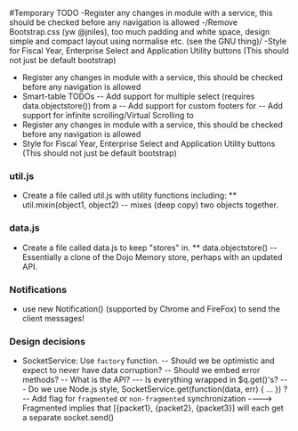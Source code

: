 #Temporary TODO
  -Register any changes in module with a service, this should be checked before any navigation is allowed
  -/Remove Bootstrap.css (yw @jniles), too much padding and white space, design simple and compact layout using normalise etc. (see the GNU thing)/
  -Style for Fiscal Year, Enterprise Select and Application Utility buttons (This should not just be default bootstrap)
  - Register any changes in module with a service, this should be checked before any navigation is allowed
  - Smart-table TODOs
  -- Add support for multiple select (requires data.objectstore()) from a <smart-table>
  -- Add support for custom footers for <smart-table>
  -- Add support for infinite scrolling/Virtual Scrolling to <smart-table>
  - Register any changes in module with a service, this should be checked before any navigation is allowed
  - Style for Fiscal Year, Enterprise Select and Application Utility buttons (This should not just be default bootstrap)

### util.js ###
 * Create a file called util.js with utility functions including:
 ** util.mixin(object1, object2) -- mixes (deep copy) two objects together.
 
### data.js ###
 * Create a file called data.js to keep "stores" in.
 ** data.objectstore() -- Essentially a clone of the Dojo Memory store,
     perhaps with an updated API.

### Notifications ### 
 * use new Notification() (supported by Chrome and FireFox) to send the client messages!

### Design decisions ###
- SocketService: Use `factory` function.
-- Should we be optimistic and expect to never have data corruption?
-- Should we embed error methods?
-- What is the API?
--- Is everything wrapped in $q.get()'s?
--- Do we use Node.js style, SocketService.get(function(data, err) { ... }) ?
-- Add flag for `fragmented` or `non-fragmented` synchronization
----> Fragmented implies that [{packet1}, {packet2}, {packet3}] will each get a separate socket.send()

